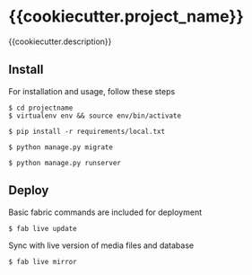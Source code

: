 {{cookiecutter.project_name}}
============================

{{cookiecutter.description}}


Install
-------

For installation and usage, follow these steps


    $ cd projectname
    $ virtualenv env && source env/bin/activate

    $ pip install -r requirements/local.txt

    $ python manage.py migrate

    $ python manage.py runserver


Deploy
------

Basic fabric commands are included for deployment

    $ fab live update

Sync with live version of media files and database

    $ fab live mirror
